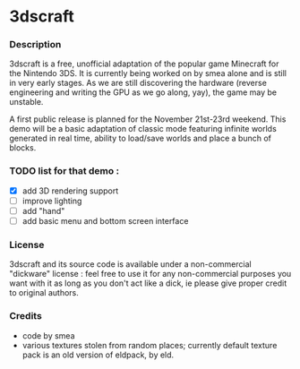 3dscraft
========

### Description

3dscraft is a free, unofficial adaptation of the popular game Minecraft for the Nintendo 3DS. It is currently being worked on by smea alone and is still in very early stages. As we are still discovering the hardware (reverse engineering and writing the GPU as we go along, yay), the game may be unstable.

A first public release is planned for the November 21st-23rd weekend. This demo will be a basic adaptation of classic mode featuring infinite worlds generated in real time, ability to load/save worlds and place a bunch of blocks.

### TODO list for that demo :

- [x] add 3D rendering support
- [ ] improve lighting
- [ ] add "hand"
- [ ] add basic menu and bottom screen interface

### License

3dscraft and its source code is available under a non-commercial "dickware" license : feel free to use it for any non-commercial purposes you want with it as long as you don't act like a dick, ie please give proper credit to original authors.

### Credits

- code by smea
- various textures stolen from random places; currently default texture pack is an old version of eldpack, by eld.
